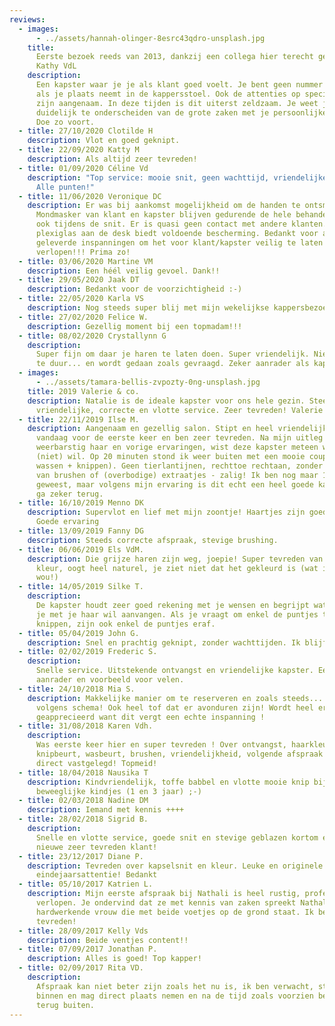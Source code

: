 ```yaml
---
reviews:
  - images:
      - ../assets/hannah-olinger-8esrc43qdro-unsplash.jpg
    title:
      Eerste bezoek reeds van 2013, dankzij een collega hier terecht gekomen.
      Kathy VdL
    description:
      Een kapster waar je je als klant goed voelt. Je bent geen nummer
      als je plaats neemt in de kappersstoel. Ook de attenties op speciale dagen
      zijn aangenaam. In deze tijden is dit uiterst zeldzaam. Je weet je
      duidelijk te onderscheiden van de grote zaken met je persoonlijke inbreng.
      Doe zo voort.
  - title: 27/10/2020 Clotilde H
    description: Vlot en goed geknipt.
  - title: 22/09/2020 Katty M
    description: Als altijd zeer tevreden!
  - title: 01/09/2020 Céline Vd
    description: "Top service: mooie snit, geen wachttijd, vriendelijke kapster.
      Alle punten!"
  - title: 11/06/2020 Veronique DC
    description: Er was bij aankomst mogelijkheid om de handen te ontsmetten.
      Mondmasker van klant en kapster blijven gedurende de hele behandeling aan,
      ook tijdens de snit. Er is quasi geen contact met andere klanten. Het
      plexiglas aan de desk biedt voldoende bescherming. Bedankt voor alle
      geleverde inspanningen om het voor klant/kapster veilig te laten
      verlopen!!! Prima zo!
  - title: 03/06/2020 Martine VM
    description: Een héél veilig gevoel. Dank!!
  - title: 29/05/2020 Jaak DT
    description: Bedankt voor de voorzichtigheid :-)
  - title: 22/05/2020 Karla VS
    description: Nog steeds super blij met mijn wekelijkse kappersbezoek TOP!!!
  - title: 27/02/2020 Felice W.
    description: Gezellig moment bij een topmadam!!!
  - title: 08/02/2020 Crystallynn G
    description:
      Super fijn om daar je haren te laten doen. Super vriendelijk. Niet
      te duur... en wordt gedaan zoals gevraagd. Zeker aanrader als kapster!
  - images:
      - ../assets/tamara-bellis-zvpozty-0ng-unsplash.jpg
    title: 2019 Valerie & co.
    description: Natalie is de ideale kapster voor ons hele gezin. Steeds heel
      vriendelijke, correcte en vlotte service. Zeer tevreden! Valerie & co.
  - title: 22/11/2019 Ilse M.
    description: Aangenaam en gezellig salon. Stipt en heel vriendelijk. Ging
      vandaag voor de eerste keer en ben zeer tevreden. Na mijn uitleg over mijn
      weerbarstig haar en vorige ervaringen, wist deze kapster meteen wat ik
      (niet) wil. Op 20 minuten stond ik weer buiten met een mooie coupe (alleen
      wassen + knippen). Geen tierlantijnen, rechttoe rechtaan, zonder opdringen
      van brushen of (overbodige) extraatjes - zalig! Ik ben nog maar 1x
      geweest, maar volgens mijn ervaring is dit echt een heel goede kapster. Ik
      ga zeker terug.
  - title: 16/10/2019 Menno DK
    description: Supervlot en lief met mijn zoontje! Haartjes zijn goed geknipt!
      Goede ervaring
  - title: 13/09/2019 Fanny DG
    description: Steeds correcte afspraak, stevige brushing.
  - title: 06/06/2019 Els VdM.
    description: Die grijze haren zijn weg, joepie! Super tevreden van de nieuwe
      kleur, oogt heel naturel, je ziet niet dat het gekleurd is (wat ik net
      wou!)
  - title: 14/05/2019 Silke T.
    description:
      De kapster houdt zeer goed rekening met je wensen en begrijpt wat
      je met je haar wil aanvangen. Als je vraagt om enkel de puntjes te
      knippen, zijn ook enkel de puntjes eraf.
  - title: 05/04/2019 John G.
    description: Snel en prachtig geknipt, zonder wachttijden. Ik blijf terugkomen!
  - title: 02/02/2019 Frederic S.
    description:
      Snelle service. Uitstekende ontvangst en vriendelijke kapster. Een
      aanrader en voorbeeld voor velen.
  - title: 24/10/2018 Mia S.
    description: Makkelijke manier om te reserveren en zoals steeds... helemaal
      volgens schema! Ook heel tof dat er avonduren zijn! Wordt heel erg
      geapprecieerd want dit vergt een echte inspanning !
  - title: 31/08/2018 Karen Vdh.
    description:
      Was eerste keer hier en super tevreden ! Over ontvangst, haarkleur,
      knipbeurt, wasbeurt, brushen, vriendelijkheid, volgende afspraak heb ik
      direct vastgelegd! Topmeid!
  - title: 18/04/2018 Nausika T
    description: Kindvriendelijk, toffe babbel en vlotte mooie knip bij mijn
      beweeglijke kindjes (1 en 3 jaar) ;-)
  - title: 02/03/2018 Nadine DM
    description: Iemand met kennis ++++
  - title: 28/02/2018 Sigrid B.
    description:
      Snelle en vlotte service, goede snit en stevige geblazen kortom een
      nieuwe zeer tevreden klant!
  - title: 23/12/2017 Diane P.
    description: Tevreden over kapselsnit en kleur. Leuke en originele
      eindejaarsattentie! Bedankt
  - title: 05/10/2017 Katrien L.
    description: Mijn eerste afspraak bij Nathali is heel rustig, professioneel
      verlopen. Je ondervind dat ze met kennis van zaken spreekt Nathali is een
      hardwerkende vrouw die met beide voetjes op de grond staat. Ik ben erg
      tevreden!
  - title: 28/09/2017 Kelly Vds
    description: Beide ventjes content!!
  - title: 07/09/2017 Jonathan P.
    description: Alles is goed! Top kapper!
  - title: 02/09/2017 Rita VD.
    description:
      Afspraak kan niet beter zijn zoals het nu is, ik ben verwacht, stap
      binnen en mag direct plaats nemen en na de tijd zoals voorzien ben ik
      terug buiten.
---
```

